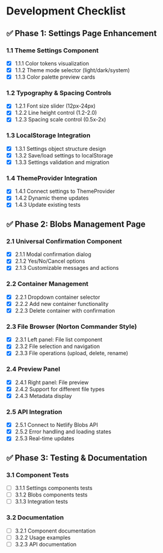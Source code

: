 # Development Checklist

## ✅ Phase 1: Settings Page Enhancement
### 1.1 Theme Settings Component
- [X] 1.1.1 Color tokens visualization
- [X] 1.1.2 Theme mode selector (light/dark/system)  
- [X] 1.1.3 Color palette preview cards

### 1.2 Typography & Spacing Controls
- [X] 1.2.1 Font size slider (12px-24px)
- [X] 1.2.2 Line height control (1.2-2.0)
- [X] 1.2.3 Spacing scale control (0.5x-2x)

### 1.3 LocalStorage Integration
- [X] 1.3.1 Settings object structure design
- [X] 1.3.2 Save/load settings to localStorage
- [X] 1.3.3 Settings validation and migration

### 1.4 ThemeProvider Integration
- [X] 1.4.1 Connect settings to ThemeProvider
- [X] 1.4.2 Dynamic theme updates
- [x] 1.4.3 Update existing tests

## ✅ Phase 2: Blobs Management Page
### 2.1 Universal Confirmation Component
- [X] 2.1.1 Modal confirmation dialog
- [X] 2.1.2 Yes/No/Cancel options
- [X] 2.1.3 Customizable messages and actions

### 2.2 Container Management
- [X] 2.2.1 Dropdown container selector
- [X] 2.2.2 Add new container functionality
- [X] 2.2.3 Delete container with confirmation

### 2.3 File Browser (Norton Commander Style)
- [x] 2.3.1 Left panel: File list component
- [x] 2.3.2 File selection and navigation
- [x] 2.3.3 File operations (upload, delete, rename)

### 2.4 Preview Panel
- [x] 2.4.1 Right panel: File preview
- [x] 2.4.2 Support for different file types
- [x] 2.4.3 Metadata display

### 2.5 API Integration
- [x] 2.5.1 Connect to Netlify Blobs API
- [x] 2.5.2 Error handling and loading states
- [x] 2.5.3 Real-time updates

## ✅ Phase 3: Testing & Documentation
### 3.1 Component Tests
- [ ] 3.1.1 Settings components tests
- [ ] 3.1.2 Blobs components tests
- [ ] 3.1.3 Integration tests

### 3.2 Documentation
- [ ] 3.2.1 Component documentation
- [ ] 3.2.2 Usage examples
- [ ] 3.2.3 API documentation
